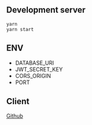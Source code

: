 ## Development server

```
yarn
yarn start
```

## ENV

-   DATABASE_URI
-   JWT_SECRET_KEY
-   CORS_ORIGIN
-   PORT

## Client

[Github](https://github.com/jackdo1012/app)
